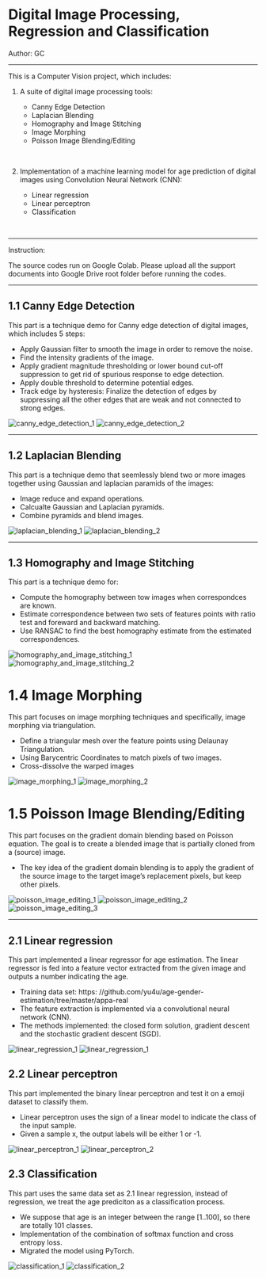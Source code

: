 # Digital Image Processing, Regression and Classification

Author: GC

---

This is a Computer Vision project, which includes:

1. A suite of digital image processing tools:

   - Canny Edge Detection
   - Laplacian Blending
   - Homography and Image Stitching
   - Image Morphing
   - Poisson Image Blending/Editing

&nbsp;

2. Implementation of a machine learning model for age prediction of digital images using Convolution Neural Network (CNN):

   - Linear regression
   - Linear perceptron
   - Classification

&nbsp;

---

Instruction:

The source codes run on Google Colab. Please upload all the support documents into Google Drive root folder before running the codes.

---

## 1.1 Canny Edge Detection

This part is a technique demo for Canny edge detection of digital images, which includes 5 steps:

- Apply Gaussian filter to smooth the image in order to remove the noise.
- Find the intensity gradients of the image.
- Apply gradient magnitude thresholding or lower bound cut-off suppression to get rid of spurious response to edge detection.
- Apply double threshold to determine potential edges.
- Track edge by hysteresis: Finalize the detection of edges by suppressing all the other edges that are weak and not connected to strong edges.

![canny_edge_detection_1](./images/canny_edge_detection_1.PNG)
![canny_edge_detection_2](./images/canny_edge_detection_2.PNG)

---

## 1.2 Laplacian Blending

This part is a technique demo that seemlessly blend two or more images together using Gaussian and laplacian paramids of the images:

- Image reduce and expand operations.
- Calcualte Gaussian and Laplacian pyramids.
- Combine pyramids and blend images.

![laplacian_blending_1](./images/laplacian_blending_1.PNG)
![laplacian_blending_2](./images/laplacian_blending_2.PNG)

---

## 1.3 Homography and Image Stitching

This part is a technique demo for:

- Compute the homography between tow images when correspondces are known.
- Estimate correspondence between two sets of features points with ratio test and foreward and backward matching.
- Use RANSAC to find the best homography estimate from the estimated correspondences.

![homography_and_image_stitching_1](./images/homography_and_image_stitching_1.PNG)
![homography_and_image_stitching_2](./images/homography_and_image_stitching_2.PNG)

# 1.4 Image Morphing

This part focuses on image morphing techniques and specifically, image morphing
via triangulation.

- Define a triangular mesh over the feature points using Delaunay Triangulation.
- Using Barycentric Coordinates to match pixels of two images.
- Cross-dissolve the warped images

![image_morphing_1](./images/image_morphing_1.PNG)
![image_morphing_2](./images/image_morphing_2.PNG)

# 1.5 Poisson Image Blending/Editing

This part focuses on the gradient domain blending based on Poisson equation. The goal is to create a blended image that is partially cloned from
a (source) image.

- The key idea of the gradient domain blending is to apply the gradient of the source image to the target image’s replacement pixels, but keep other pixels.

![poisson_image_editing_1](./images/poisson_image_editing_1.PNG)
![poisson_image_editing_2](./images/poisson_image_editing_2.PNG)
![poisson_image_editing_3](./images/poisson_image_editing_3.PNG)

---

## 2.1 Linear regression

This part implemented a linear regressor for age estimation. The
linear regressor is fed into a feature vector extracted from the given image and outputs a number indicating the age.

- Training data set: https:
  //github.com/yu4u/age-gender-estimation/tree/master/appa-real
- The feature extraction is implemented via a convolutional neural network (CNN).
- The methods implemented: the closed form solution, gradient descent and the stochastic gradient descent (SGD).

![linear_regression_1](./images/linear_regression_1.PNG)
![linear_regression_1](./images/linear_regression_2.PNG)

## 2.2 Linear perceptron

This part implemented the binary linear perceptron and test it on a emoji dataset to classify them.

- Linear perceptron uses the sign of a linear model to indicate the class of the input sample.
- Given a sample x, the output labels will be either 1 or -1.

![linear_perceptron_1](./images/linear_perceptron_1.PNG)
![linear_perceptron_2](./images/linear_perceptron_2.PNG)

## 2.3 Classification

This part uses the same data set as 2.1 linear regression, instead of regression, we treat the age prediciton as a classification process.

- We suppose that age is an integer between the range [1..100], so there are totally 101 classes.
- Implementation of the combination of softmax function and cross entropy loss.
- Migrated the model using PyTorch.

![classification_1](./images/classification_1.PNG)
![classification_2](./images/classification_2.PNG)
